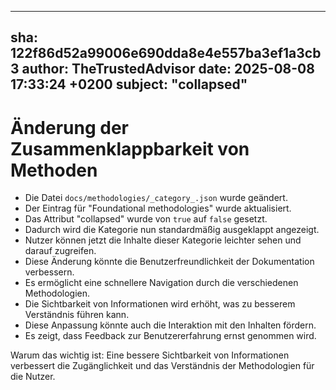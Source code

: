 ---
  sha: 122f86d52a99006e690dda8e4e557ba3ef1a3cb3
  author: TheTrustedAdvisor
  date: 2025-08-08 17:33:24 +0200
  subject: "collapsed"
  ---

  # Änderung der Zusammenklappbarkeit von Methoden

- Die Datei `docs/methodologies/_category_.json` wurde geändert.
- Der Eintrag für "Foundational methodologies" wurde aktualisiert.
- Das Attribut "collapsed" wurde von `true` auf `false` gesetzt.
- Dadurch wird die Kategorie nun standardmäßig ausgeklappt angezeigt.
- Nutzer können jetzt die Inhalte dieser Kategorie leichter sehen und darauf zugreifen.
- Diese Änderung könnte die Benutzerfreundlichkeit der Dokumentation verbessern.
- Es ermöglicht eine schnellere Navigation durch die verschiedenen Methodologien.
- Die Sichtbarkeit von Informationen wird erhöht, was zu besserem Verständnis führen kann.
- Diese Anpassung könnte auch die Interaktion mit den Inhalten fördern.
- Es zeigt, dass Feedback zur Benutzererfahrung ernst genommen wird.

Warum das wichtig ist: Eine bessere Sichtbarkeit von Informationen verbessert die Zugänglichkeit und das Verständnis der Methodologien für die Nutzer.
